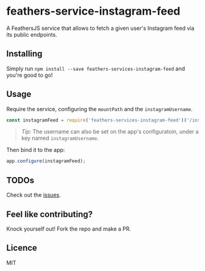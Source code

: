 # feathers-service-instagram-feed
A FeathersJS service that allows to fetch a given user's Instagram feed via its public endpoints.

## Installing

Simply run `npm install --save feathers-services-instagram-feed` and you're good to go!

## Usage

Require the service, configuring the `mountPath` and the `instagramUsername`.

```js
const instagramFeed = require('feathers-services-instagram-feed')('/instagram', 'my_instagram_user_name');
```

> *Tip:* The username can also be set on the app's configuratoin, under a key named `instagramUsername`.

Then bind it to the app:

```js
app.configure(instagramFeed);
```

## TODOs

Check out the [issues](https://github.com/joelalejandro/feathers-hooks-jsonapify/issues).

## Feel like contributing?

Knock yourself out! Fork the repo and make a PR.

## Licence

MIT